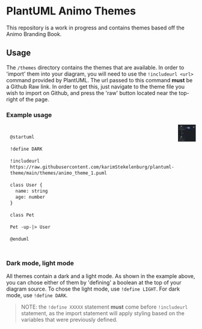# PlantUML Animo Themes

This repository is a work in progress and contains themes based off the Animo Branding Book.


## Usage
The `/themes` directory contains the themes that are available. In order to 'import' them into your diagram, you will need to use the `!includeurl <url>` command provided by PlantUML. The url passed to this command **must** be a Github Raw link. In order to get this, just navigate to the theme file you wish to import on Github, and press the 'raw' button located near the top-right of the page.

### Example usage

<div style="display: flex; flex-direction: row;">
<div style="margin: 10px">

```plantuml
@startuml

!define DARK

!includeurl https://raw.githubusercontent.com/karimStekelenburg/plantuml-theme/main/themes/animo_theme_1.puml

class User {
  name: string
  age: number
}

class Pet

Pet -up-|> User

@enduml
```

</div>

<div>
<img src="./assets/examples/animo_theme_1.png"/>
</div>
</div>

### Dark mode, light mode
All themes contain a dark and a light mode. As shown in the example above, you can chose either of them by 'defining' a boolean at the top of your diagram source. To chose the light mode, use `!define LIGHT`. For dark mode, use `!define DARK`.

> NOTE: the `!define XXXXX` statement **must** come before `!includeurl` statement, as the import statement will apply styling based on the variables that were previously defined.